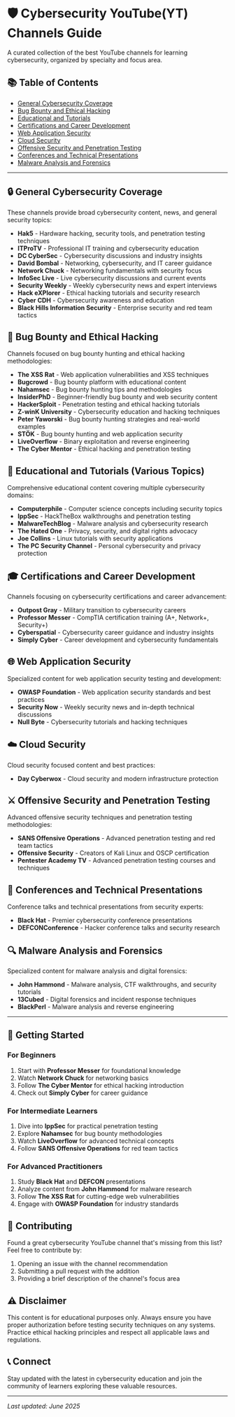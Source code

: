 # 🛡️ Cybersecurity YouTube(YT) Channels Guide

A curated collection of the best YouTube channels for learning cybersecurity, organized by specialty and focus area.

## 📚 Table of Contents

- [General Cybersecurity Coverage](#general-cybersecurity-coverage)
- [Bug Bounty and Ethical Hacking](#bug-bounty-and-ethical-hacking)
- [Educational and Tutorials](#educational-and-tutorials)
- [Certifications and Career Development](#certifications-and-career-development)
- [Web Application Security](#web-application-security)
- [Cloud Security](#cloud-security)
- [Offensive Security and Penetration Testing](#offensive-security-and-penetration-testing)
- [Conferences and Technical Presentations](#conferences-and-technical-presentations)
- [Malware Analysis and Forensics](#malware-analysis-and-forensics)

---

## 🔒 General Cybersecurity Coverage

These channels provide broad cybersecurity content, news, and general security topics:

- **Hak5** - Hardware hacking, security tools, and penetration testing techniques
- **ITProTV** - Professional IT training and cybersecurity education
- **DC CyberSec** - Cybersecurity discussions and industry insights
- **David Bombal** - Networking, cybersecurity, and IT career guidance
- **Network Chuck** - Networking fundamentals with security focus
- **InfoSec Live** - Live cybersecurity discussions and current events
- **Security Weekly** - Weekly cybersecurity news and expert interviews
- **Hack eXPlorer** - Ethical hacking tutorials and security research
- **Cyber CDH** - Cybersecurity awareness and education
- **Black Hills Information Security** - Enterprise security and red team tactics

## 🎯 Bug Bounty and Ethical Hacking

Channels focused on bug bounty hunting and ethical hacking methodologies:

- **The XSS Rat** - Web application vulnerabilities and XSS techniques
- **Bugcrowd** - Bug bounty platform with educational content
- **Nahamsec** - Bug bounty hunting tips and methodologies
- **InsiderPhD** - Beginner-friendly bug bounty and web security content
- **HackerSploit** - Penetration testing and ethical hacking tutorials
- **Z-winK University** - Cybersecurity education and hacking techniques
- **Peter Yaworski** - Bug bounty hunting strategies and real-world examples
- **STÖK** - Bug bounty hunting and web application security
- **LiveOverflow** - Binary exploitation and reverse engineering
- **The Cyber Mentor** - Ethical hacking and penetration testing

## 📖 Educational and Tutorials (Various Topics)

Comprehensive educational content covering multiple cybersecurity domains:

- **Computerphile** - Computer science concepts including security topics
- **IppSec** - HackTheBox walkthroughs and penetration testing
- **MalwareTechBlog** - Malware analysis and cybersecurity research
- **The Hated One** - Privacy, security, and digital rights advocacy
- **Joe Collins** - Linux tutorials with security applications
- **The PC Security Channel** - Personal cybersecurity and privacy protection

## 🎓 Certifications and Career Development

Channels focusing on cybersecurity certifications and career advancement:

- **Outpost Gray** - Military transition to cybersecurity careers
- **Professor Messer** - CompTIA certification training (A+, Network+, Security+)
- **Cyberspatial** - Cybersecurity career guidance and industry insights
- **Simply Cyber** - Career development and cybersecurity fundamentals

## 🌐 Web Application Security

Specialized content for web application security testing and development:

- **OWASP Foundation** - Web application security standards and best practices
- **Security Now** - Weekly security news and in-depth technical discussions
- **Null Byte** - Cybersecurity tutorials and hacking techniques

## ☁️ Cloud Security

Cloud security focused content and best practices:

- **Day Cyberwox** - Cloud security and modern infrastructure protection

## ⚔️ Offensive Security and Penetration Testing

Advanced offensive security techniques and penetration testing methodologies:

- **SANS Offensive Operations** - Advanced penetration testing and red team tactics
- **Offensive Security** - Creators of Kali Linux and OSCP certification
- **Pentester Academy TV** - Advanced penetration testing courses and techniques

## 🎤 Conferences and Technical Presentations

Conference talks and technical presentations from security experts:

- **Black Hat** - Premier cybersecurity conference presentations
- **DEFCONConference** - Hacker conference talks and security research

## 🔍 Malware Analysis and Forensics

Specialized content for malware analysis and digital forensics:

- **John Hammond** - Malware analysis, CTF walkthroughs, and security tutorials
- **13Cubed** - Digital forensics and incident response techniques
- **BlackPerl** - Malware analysis and reverse engineering

---

## 🚀 Getting Started

### For Beginners
1. Start with **Professor Messer** for foundational knowledge
2. Watch **Network Chuck** for networking basics
3. Follow **The Cyber Mentor** for ethical hacking introduction
4. Check out **Simply Cyber** for career guidance

### For Intermediate Learners
1. Dive into **IppSec** for practical penetration testing
2. Explore **Nahamsec** for bug bounty methodologies
3. Watch **LiveOverflow** for advanced technical concepts
4. Follow **SANS Offensive Operations** for red team tactics

### For Advanced Practitioners
1. Study **Black Hat** and **DEFCON** presentations
2. Analyze content from **John Hammond** for malware research
3. Follow **The XSS Rat** for cutting-edge web vulnerabilities
4. Engage with **OWASP Foundation** for industry standards

## 📝 Contributing

Found a great cybersecurity YouTube channel that's missing from this list? Feel free to contribute by:
1. Opening an issue with the channel recommendation
2. Submitting a pull request with the addition
3. Providing a brief description of the channel's focus area

## ⚠️ Disclaimer

This content is for educational purposes only. Always ensure you have proper authorization before testing security techniques on any systems. Practice ethical hacking principles and respect all applicable laws and regulations.

## 📞 Connect

Stay updated with the latest in cybersecurity education and join the community of learners exploring these valuable resources.

---

*Last updated: June 2025*

